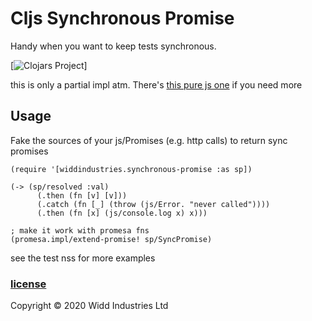 # Cljs Synchronous Promise 

Handy when you want to keep tests synchronous.

[![Clojars Project](https://img.shields.io/clojars/v/com.widdindustries/cljs-synchronous-promise.svg)]

this is only a partial impl atm. There's [this pure js one](https://github.com/fluffynuts/synchronous-promise#readme) if you need more
## Usage 

Fake the sources of your js/Promises (e.g. http calls) to return sync promises

```
(require '[widdindustries.synchronous-promise :as sp])

(-> (sp/resolved :val)
      (.then (fn [v] [v]))
      (.catch (fn [_] (throw (js/Error. "never called"))))
      (.then (fn [x] (js/console.log x) x)))

; make it work with promesa fns
(promesa.impl/extend-promise! sp/SyncPromise) 

```

see the test nss for more examples 

### [license](./LICENSE)

Copyright © 2020 Widd Industries Ltd 
